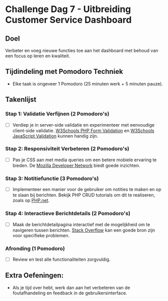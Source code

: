 # Challenge Dag 7 - Uitbreiding Customer Service Dashboard

## Doel
Verbeter en voeg nieuwe functies toe aan het dashboard met behoud van een focus op leren en kwaliteit.

## Tijdindeling met Pomodoro Techniek
- Elke taak is ongeveer 1 Pomodoro (25 minuten werk + 5 minuten pauze).

## Takenlijst

### Stap 1: Validatie Verfijnen (2 Pomodoro's)
- [ ] Verdiep je in server-side validatie en experimenteer met eenvoudige client-side validatie. [W3Schools PHP Form Validation](https://www.w3schools.com/php/php_form_validation.asp) en [W3Schools JavaScript Validation](https://www.w3schools.com/js/js_validation.asp) kunnen handig zijn.

### Stap 2: Responsiviteit Verbeteren (2 Pomodoro's)
- [ ] Pas je CSS aan met media queries om een betere mobiele ervaring te bieden. De [Mozilla Developer Network](https://developer.mozilla.org/nl/docs/Web/CSS/Media_Queries/Using_media_queries) biedt goede inzichten.

### Stap 3: Notitiefunctie (3 Pomodoro's)
- [ ] Implementeer een manier voor de gebruiker om notities te maken en op te slaan bij berichten. Bekijk PHP CRUD tutorials om dit te realiseren, zoals op [PHP.net](https://www.php.net/manual/en/pdo.prepared-statements.php).

### Stap 4: Interactieve Berichtdetails (2 Pomodoro's)
- [ ] Maak de berichtdetailpagina interactief met de mogelijkheid om te navigeren tussen berichten. [Stack Overflow](https://stackoverflow.com/questions/tagged/php) kan een goede bron zijn voor specifieke problemen.

### Afronding (1 Pomodoro)
- [ ] Review en test alle functionaliteiten zorgvuldig.

## Extra Oefeningen:
- Als je tijd over hebt, werk dan aan het verbeteren van de foutafhandeling en feedback in de gebruikersinterface.

